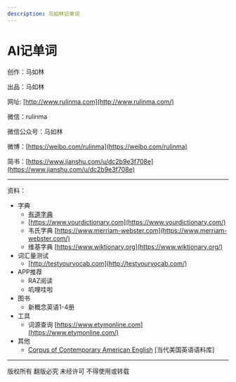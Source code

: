 ```yaml
---
description: 马如林记单词
---
```


# AI记单词

创作：马如林

出品：马如林

网址: [http://www.rulinma.com](http://www.rulinma.com/)

微信：rulinma

微信公众号：马如林

微博：[https://weibo.com/rulinma](https://weibo.com/rulinma)

简书：[https://www.jianshu.com/u/dc2b9e3f708e](https://www.jianshu.com/u/dc2b9e3f708e)

***

资料：

* 字典
  * [有道字典 ](http://youdao.com)
  * [https://www.yourdictionary.com](https://www.yourdictionary.com/)
  * 韦氏字典 [https://www.merriam-webster.com](https://www.merriam-webster.com/)
  * 维基字典 [https://www.wiktionary.org](https://www.wiktionary.org/)
* 词汇量测试
  * [http://testyourvocab.com](http://testyourvocab.com/)
* APP推荐
  * RAZ阅读
  * 叽哩哇啦
* 图书
  * 新概念英语1-4册
* 工具
  * 词源查询 [https://www.etymonline.com](https://www.etymonline.com/)
* 其他
  * [Corpus of Contemporary American English](https://www.english-corpora.org/coca/) \[当代美国英语语料库\] 

***

版权所有 翻版必究 未经许可 不得使用或转载

